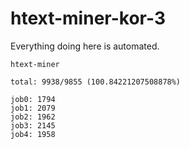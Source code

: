 # htext-miner-kor-3

Everything doing here is automated.

```
htext-miner

total: 9938/9855 (100.84221207508878%)

job0: 1794
job1: 2079
job2: 1962
job3: 2145
job4: 1958
```